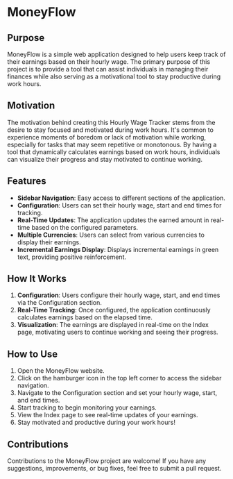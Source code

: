 # MoneyFlow

## Purpose
MoneyFlow is a simple web application designed to help users keep track of their earnings based on their hourly wage. The primary purpose of this project is to provide a tool that can assist individuals in managing their finances while also serving as a motivational tool to stay productive during work hours.

## Motivation
The motivation behind creating this Hourly Wage Tracker stems from the desire to stay focused and motivated during work hours. It's common to experience moments of boredom or lack of motivation while working, especially for tasks that may seem repetitive or monotonous. By having a tool that dynamically calculates earnings based on work hours, individuals can visualize their progress and stay motivated to continue working.

## Features
- **Sidebar Navigation**: Easy access to different sections of the application.
- **Configuration**: Users can set their hourly wage, start and end times for tracking.
- **Real-Time Updates**: The application updates the earned amount in real-time based on the configured parameters.
- **Multiple Currencies**: Users can select from various currencies to display their earnings.
- **Incremental Earnings Display**: Displays incremental earnings in green text, providing positive reinforcement.

## How It Works
1. **Configuration**: Users configure their hourly wage, start, and end times via the Configuration section.
2. **Real-Time Tracking**: Once configured, the application continuously calculates earnings based on the elapsed time.
3. **Visualization**: The earnings are displayed in real-time on the Index page, motivating users to continue working and seeing their progress.

## How to Use
1. Open the MoneyFlow website.
2. Click on the hamburger icon in the top left corner to access the sidebar navigation.
3. Navigate to the Configuration section and set your hourly wage, start, and end times.
4. Start tracking to begin monitoring your earnings.
5. View the Index page to see real-time updates of your earnings.
6. Stay motivated and productive during your work hours!

## Contributions
Contributions to the MoneyFlow project are welcome! If you have any suggestions, improvements, or bug fixes, feel free to submit a pull request.


